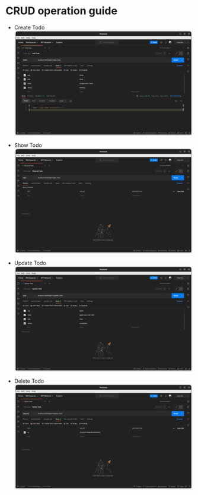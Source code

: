 # CRUD operation guide


* Create Todo
![CHEESE!](Postman_Guide/Screenshot%20from%202022-09-09%2011-18-57.png)

* Show Todo
![CHEESE!](Postman_Guide/Screenshot%20from%202022-09-09%2011-19-14.png)

* Update Todo
![CHEESE!](Postman_Guide/Screenshot%20from%202022-09-09%2011-19-27.png)

* Delete Todo
![CHEESE!](Postman_Guide/Screenshot%20from%202022-09-09%2011-19-37.png)
